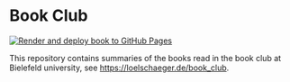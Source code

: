 # Book Club

<!-- badges: start -->

[![Render and deploy book to GitHub Pages](https://github.com/loelschlaeger/book_club/actions/workflows/render_site.yaml/badge.svg)](https://github.com/loelschlaeger/book_club/actions/workflows/render_site.yaml)

<!-- badges: end -->

This repository contains summaries of the books read in the book club at Bielefeld university, see https://loelschaeger.de/book_club.
